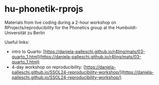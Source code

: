 # hu-phonetik-rprojs

Materials from live coding during a 2-hour workshop on RProjects/reproducibility for the Phonetics group at the Humboldt-Universität zu Berlin

Useful links:

  - intro to Quarto: [https://daniela-palleschi.github.io/r4ling/mats/03-quarto_1.html](https://daniela-palleschi.github.io/r4ling/mats/03-quarto_1.html)
  - 4-day workshop on reproducibility: [https://daniela-palleschi.github.io/SSOL24-reproducibility-workshop/](https://daniela-palleschi.github.io/SSOL24-reproducibility-workshop/)
